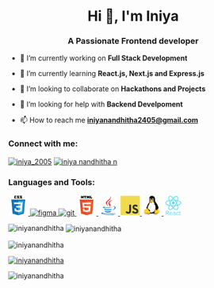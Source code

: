 <h1 align="center">Hi 👋, I'm Iniya</h1>
<h3 align="center">A Passionate Frontend developer</h3>





- 🔭 I’m currently working on **Full Stack Development**

- 🌱 I’m currently learning **React.js, Next.js and Express.js**

- 👯 I’m looking to collaborate on **Hackathons and Projects**

- 🤝 I’m looking for help with **Backend Develpoment**

- 📫 How to reach me **iniyanandhitha2405@gmail.com**

<h3 align="left">Connect with me:</h3>
<p align="left">
<a href="https://twitter.com/iniya_2005" target="blank"><img align="center" src="https://raw.githubusercontent.com/rahuldkjain/github-profile-readme-generator/master/src/images/icons/Social/twitter.svg" alt="iniya_2005" height="30" width="40" /></a>
<a href="https://linkedin.com/in/iniya nandhitha n" target="blank"><img align="center" src="https://raw.githubusercontent.com/rahuldkjain/github-profile-readme-generator/master/src/images/icons/Social/linked-in-alt.svg" alt="iniya nandhitha n" height="30" width="40" /></a>
</p>

<h3 align="left">Languages and Tools:</h3>
<p align="left"> <a href="https://www.w3schools.com/css/" target="_blank" rel="noreferrer"> <img src="https://raw.githubusercontent.com/devicons/devicon/master/icons/css3/css3-original-wordmark.svg" alt="css3" width="40" height="40"/> </a> <a href="https://www.figma.com/" target="_blank" rel="noreferrer"> <img src="https://www.vectorlogo.zone/logos/figma/figma-icon.svg" alt="figma" width="40" height="40"/> </a> <a href="https://git-scm.com/" target="_blank" rel="noreferrer"> <img src="https://www.vectorlogo.zone/logos/git-scm/git-scm-icon.svg" alt="git" width="40" height="40"/> </a> <a href="https://www.w3.org/html/" target="_blank" rel="noreferrer"> <img src="https://raw.githubusercontent.com/devicons/devicon/master/icons/html5/html5-original-wordmark.svg" alt="html5" width="40" height="40"/> </a> <a href="https://www.java.com" target="_blank" rel="noreferrer"> <img src="https://raw.githubusercontent.com/devicons/devicon/master/icons/java/java-original.svg" alt="java" width="40" height="40"/> </a> <a href="https://developer.mozilla.org/en-US/docs/Web/JavaScript" target="_blank" rel="noreferrer"> <img src="https://raw.githubusercontent.com/devicons/devicon/master/icons/javascript/javascript-original.svg" alt="javascript" width="40" height="40"/> </a> <a href="https://www.linux.org/" target="_blank" rel="noreferrer"> <img src="https://raw.githubusercontent.com/devicons/devicon/master/icons/linux/linux-original.svg" alt="linux" width="40" height="40"/> </a> <a href="https://reactjs.org/" target="_blank" rel="noreferrer"> <img src="https://raw.githubusercontent.com/devicons/devicon/master/icons/react/react-original-wordmark.svg" alt="react" width="40" height="40"/> </a> </p>

<p><img align="left" src="https://github-readme-stats.vercel.app/api/top-langs?username=iniyanandhitha&show_icons=true&locale=en&layout=compact" alt="iniyanandhitha" /></p>

<p>&nbsp;<img align="center" src="https://github-readme-stats.vercel.app/api?username=iniyanandhitha&show_icons=true&locale=en" alt="iniyanandhitha" /></p>

<p><img align="center" src="https://github-readme-streak-stats.herokuapp.com/?user=iniyanandhitha&" alt="iniyanandhitha" /></p>
<p align="left"> <a href="https://github.com/ryo-ma/github-profile-trophy"><img src="https://github-profile-trophy.vercel.app/?username=iniyanandhitha" alt="iniyanandhitha" /></a> </p>
<p align="left"> <img src="https://komarev.com/ghpvc/?username=iniyanandhitha&label=Profile%20views&color=0e75b6&style=flat" alt="iniyanandhitha" /> </p>
